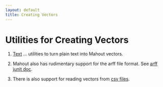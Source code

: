 ```yaml
---
layout: default
title: Creating Vectors
---
```



<a name="CreatingVectors-UtilitiesforCreatingVectors"></a>
# Utilities for Creating Vectors

1. [Text](creating-vectors-from-text.html) ... utilities to turn plain text into Mahout vectors.

1. Mahout also has rudimentary support for the arff file format. See [arff junit doc](https://builds.apache.org/job/Mahout-Quality/ws/trunk/integration/target/site/apidocs/org/apache/mahout/utils/vectors/arff/package-summary.html).

1. There is also support for reading vectors from [csv files](https://builds.apache.org/job/Mahout-Quality/ws/trunk/integration/target/site/apidocs/org/apache/mahout/utils/vectors/csv/package-summary.html).

